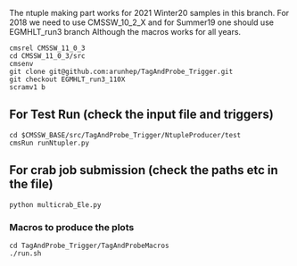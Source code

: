 The ntuple making part works for 2021 Winter20 samples in this branch.
For 2018 we need to use CMSSW_10_2_X and for Summer19 one should use EGMHLT_run3 branch
Although the macros works for all years.

`cmsrel CMSSW_11_0_3`  
`cd CMSSW_11_0_3/src`  
`cmsenv`  
`git clone git@github.com:arunhep/TagAndProbe_Trigger.git`  
`git checkout EGMHLT_run3_110X`  
`scramv1 b` 

## For Test Run (check the input file and triggers)

`cd $CMSSW_BASE/src/TagAndProbe_Trigger/NtupleProducer/test`  
`cmsRun runNtupler.py`  

## For crab job submission (check the paths etc in the file)

`python multicrab_Ele.py`  

### Macros to produce the plots

`cd TagAndProbe_Trigger/TagAndProbeMacros`  
`./run.sh` 
